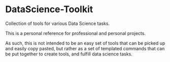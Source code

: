 # DataScience-Toolkit

Collection of tools for various Data Science tasks. 

This is a personal reference for professional and personal projects. 

As such, this is not intended to be an easy set of tools that can be picked up and easily copy pasted, but rather as a set of templated commands that can be put together to create tools, and fulfill data science tasks.
